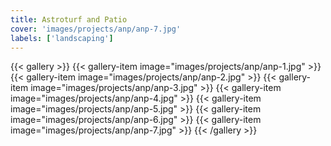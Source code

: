 ```yaml
---
title: Astroturf and Patio
cover: 'images/projects/anp/anp-7.jpg'
labels: ['landscaping']
---
```


{{< gallery >}}
{{< gallery-item image="images/projects/anp/anp-1.jpg" >}}
{{< gallery-item image="images/projects/anp/anp-2.jpg" >}}
{{< gallery-item image="images/projects/anp/anp-3.jpg" >}}
{{< gallery-item image="images/projects/anp/anp-4.jpg" >}}
{{< gallery-item image="images/projects/anp/anp-5.jpg" >}}
{{< gallery-item image="images/projects/anp/anp-6.jpg" >}}
{{< gallery-item image="images/projects/anp/anp-7.jpg" >}}
{{< /gallery >}}